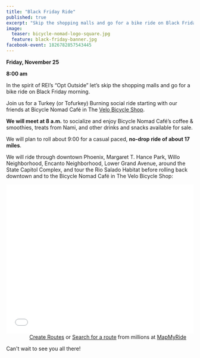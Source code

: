 ```yaml
---
title: "Black Friday Ride"
published: true
excerpt: "Skip the shopping malls and go for a bike ride on Black Friday morning"
image:
  teaser: bicycle-nomad-logo-square.jpg
  feature: black-friday-banner.jpg
facebook-event: 1826782857543445
---
```


**Friday, November 25**

**8:00 am**

In the spirit of REI’s “Opt Outside” let’s skip the shopping malls and go for a bike ride on Black Friday morning.

Join us for a Turkey (or Tofurkey) Burning social ride starting with our friends at
Bicycle Nomad Café in The [Velo Bicycle Shop](http://www.thevelo.com/).

**We will meet at 8 a.m.** to socialize and enjoy Bicycle Nomad Café’s coffee & smoothies, treats from Nami, and other drinks and snacks available for sale.

We will plan to roll about 9:00 for a casual paced, **no-drop ride of about 17 miles**.

We will ride through downtown Phoenix, Margaret T. Hance Park, Willo Neighborhood, Encanto Neighborhood, Lower Grand Avenue, around the State Capitol Complex, and tour the Rio Salado Habitat before rolling back downtown and to the Bicycle Nomad Café in The Velo Bicycle Shop:

<iframe id="mapmyfitness_route" src="//snippets.mapmycdn.com/routes/view/embedded/1355846953?width=600&height=400&&line_color=43cfce&rgbhex=43cfcf&distance_markers=0&unit_type=imperial&map_mode=ROADMAP&last_updated=2016-11-12T17:43:02-07:00" height="400px" width="100%" frameborder="0"></iframe><div style="text-align: right; padding-right: 20px;">
                    <a target="_blank" rel="noopener noreferrer" href="http://www.mapmyride.com/routes/create/">Create Routes</a>
                    or <a href="http://www.mapmyride.com/routes/">Search for a route</a>
                    from millions at <a href="http://www.mapmyride.com">MapMyRide</a>
                </div>

Can't wait to see you all there!
